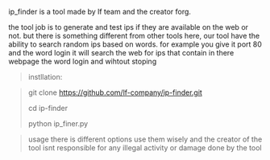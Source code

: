 ip_finder is a tool made by lf team and the creator forg.

the tool job is to generate and test ips if they are available on the web or not.
but there is something different from other tools here, our tool have the ability to search random ips based on words.
for example you give it port 80 and the word login it will search the web for ips that contain in there webpage the word login and wihtout stoping



>instllation:

>git clone https://github.com/lf-company/ip-finder.git
>
>cd ip-finder
>
>python ip_finer.py

>usage
there is different options use them wisely
>and the creator of the tool isnt responsible for any illegal activity or damage done by the tool


